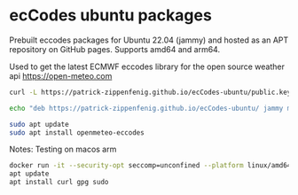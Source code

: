 # ecCodes ubuntu packages

Prebuilt eccodes packages for Ubuntu 22.04 (jammy) and hosted as an APT repository on GitHub pages. Supports amd64 and arm64.

Used to get the latest ECMWF eccodes library for the open source weather api https://open-meteo.com

```bash
curl -L https://patrick-zippenfenig.github.io/ecCodes-ubuntu/public.key | sudo gpg --dearmor -o /etc/apt/trusted.gpg.d/ecCodes-ubuntu.gpg > /dev/null

echo "deb https://patrick-zippenfenig.github.io/ecCodes-ubuntu/ jammy main" | sudo tee /etc/apt/sources.list.d/ecCodes-ubuntu.list

sudo apt update
sudo apt install openmeteo-eccodes
```


Notes: Testing on macos arm
```bash
docker run -it --security-opt seccomp=unconfined --platform linux/amd64 ubuntu
apt update
apt install curl gpg sudo
```